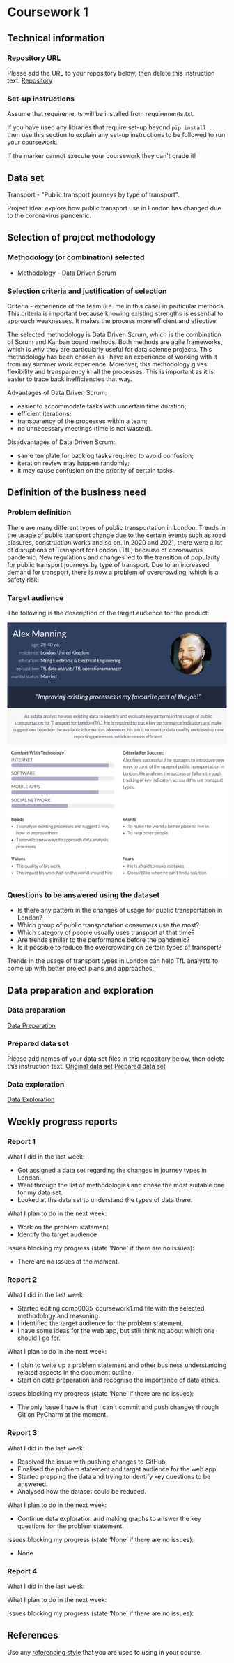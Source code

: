 # Coursework 1

## Technical information

### Repository URL

Please add the URL to your repository below, then delete this instruction text.
[Repository](https://github.com/ucl-comp0035/coursework-1-azhar-nurgaliyeva)

### Set-up instructions

Assume that requirements will be installed from requirements.txt.

If you have used any libraries that require set-up beyond `pip install ...` then use this section to explain any set-up
instructions to be followed to run your coursework.

If the marker cannot execute your coursework they can't grade it!

## Data set

Transport - "Public transport journeys by type of transport".

Project idea: explore how public transport use in London has changed due to the coronavirus pandemic.

## Selection of project methodology

### Methodology (or combination) selected

- Methodology - Data Driven Scrum

### Selection criteria and justification of selection

Criteria - experience of the team (i.e. me in this case) in particular methods. This criteria is important because
knowing existing strengths is essential to approach weaknesses. It makes the process more efficient and effective.

The selected methodology is Data Driven Scrum, which is the combination of Scrum and Kanban board methods. Both methods
are agile frameworks, which is why they are particularly useful for data science projects. This methodology has been
chosen as I have an experience of working with it from my summer work experience. Moreover, this methodology gives
flexibility and transparency in all the processes. This is important as it is easier to trace back inefficiencies that
way.

Advantages of Data Driven Scrum:

- easier to accommodate tasks with uncertain time duration;
- efficient iterations;
- transparency of the processes within a team;
- no unnecessary meetings (time is not wasted).

Disadvantages of Data Driven Scrum:

- same template for backlog tasks required to avoid confusion;
- iteration review may happen randomly;
- it may cause confusion on the priority of certain tasks.

## Definition of the business need

### Problem definition

There are many different types of public transportation in London. Trends in the usage of public transport change due to
the certain events such as road closures, construction works and so on. In 2020 and 2021, there were a lot of
disruptions of Transport for London (TfL) because of coronavirus pandemic. New regulations and changes led to the
transition of popularity for public transport journeys by type of transport. Due to an increased demand for transport,
there is now a problem of overcrowding, which is a safety risk.

### Target audience

The following is the description of the target audience for the product:

![persona_target](persona.png)

### Questions to be answered using the dataset

- Is there any pattern in the changes of usage for public transportation in London?
- Which group of public transportation consumers use the most?
- Which category of people usually uses transport at that time?
- Are trends similar to the performance before the pandemic?
- Is it possible to reduce the overcrowding on certain types of transport?

Trends in the usage of transport types in London can help TfL analysts to come up with better project plans and
approaches.

## Data preparation and exploration

### Data preparation

[Data Preparation](data_preparation.py)

### Prepared data set

Please add names of your data set files in this repository below, then delete this instruction text.
[Original data set](data/tfl-journeys-type.csv)
[Prepared data set](prepared_dataset.csv)

### Data exploration

[Data Exploration](data_exploration.py)

## Weekly progress reports

### Report 1

What I did in the last week:

- Got assigned a data set regarding the changes in journey types in London.
- Went through the list of methodologies and chose the most suitable one for my data set.
- Looked at the data set to understand the types of data there.

What I plan to do in the next week:

- Work on the problem statement
- Identify tha target audience

Issues blocking my progress (state 'None' if there are no issues):

- There are no issues at the moment.

### Report 2

What I did in the last week:

- Started editing comp0035_coursework1.md file with the selected methodology and reasoning.
- I identified the target audience for the problem statement.
- I have some ideas for the web app, but still thinking about which one should I go for.

What I plan to do in the next week:

- I plan to write up a problem statement and other business understanding related aspects in the document outline.
- Start on data preparation and recognise the importance of data ethics.

Issues blocking my progress (state ‘None’ if there are no issues):

- The only issue I have is that I can't commit and push changes through Git on PyCharm at the moment.

### Report 3

What I did in the last week:

- Resolved the issue with pushing changes to GitHub.
- Finalised the problem statement and target audience for the web app.
- Started prepping the data and trying to identify key questions to be answered.
- Analysed how the dataset could be reduced.

What I plan to do in the next week:

- Continue data exploration and making graphs to answer the key questions for the problem statement.

Issues blocking my progress (state ‘None’ if there are no issues):

- None

### Report 4

What I did in the last week:

What I plan to do in the next week:

Issues blocking my progress (state ‘None’ if there are no issues):

## References

Use any [referencing style](https://library-guides.ucl.ac.uk/referencing-plagiarism/referencing-styles) that you are
used to using in your course.
